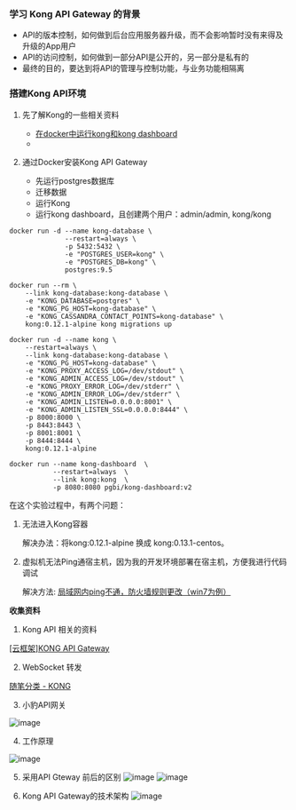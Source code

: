 ### 学习 Kong API Gateway 的背景
- API的版本控制，如何做到后台应用服务器升级，而不会影响暂时没有来得及升级的App用户
- API的访问控制，如何做到一部分API是公开的，另一部分是私有的
- 最终的目的，要达到将API的管理与控制功能，与业务功能相隔离

### 搭建Kong API环境
1. 先了解Kong的一些相关资料
    - [在docker中运行kong和kong dashboard](https://www.cnblogs.com/ikodota/p/run_kong_and_kong_dashboard_in_docker.html)
    - 

2. 通过Docker安装Kong API Gateway
    - 先运行postgres数据库
    - 迁移数据
    - 运行Kong
    - 运行kong dashboard，且创建两个用户：admin/admin, kong/kong

```
docker run -d --name kong-database \
			  --restart=always \
              -p 5432:5432 \
              -e "POSTGRES_USER=kong" \
              -e "POSTGRES_DB=kong" \
              postgres:9.5
```
```
docker run --rm \
    --link kong-database:kong-database \
    -e "KONG_DATABASE=postgres" \
    -e "KONG_PG_HOST=kong-database" \
    -e "KONG_CASSANDRA_CONTACT_POINTS=kong-database" \
    kong:0.12.1-alpine kong migrations up
```

```
docker run -d --name kong \
	--restart=always \
    --link kong-database:kong-database \
    -e "KONG_PG_HOST=kong-database" \
    -e "KONG_PROXY_ACCESS_LOG=/dev/stdout" \
    -e "KONG_ADMIN_ACCESS_LOG=/dev/stdout" \
    -e "KONG_PROXY_ERROR_LOG=/dev/stderr" \
    -e "KONG_ADMIN_ERROR_LOG=/dev/stderr" \
    -e "KONG_ADMIN_LISTEN=0.0.0.0:8001" \
    -e "KONG_ADMIN_LISTEN_SSL=0.0.0.0:8444" \
    -p 8000:8000 \
    -p 8443:8443 \
    -p 8001:8001 \
    -p 8444:8444 \
    kong:0.12.1-alpine
```

```
docker run --name kong-dashboard  \
           --restart=always  \
		   --link kong:kong  \
		   -p 8080:8080 pgbi/kong-dashboard:v2
```

在这个实验过程中，有两个问题：
1. 无法进入Kong容器

   解决办法：将kong:0.12.1-alpine 换成 kong:0.13.1-centos。
   
2. 虚拟机无法Ping通宿主机，因为我的开发环境部署在宿主机，方便我进行代码调试

   解决方法: [局域网内ping不通，防火墙规则更改（win7为例）](https://jingyan.baidu.com/article/a65957f4f557cb24e67f9ba6.html)


**收集资料**
1. Kong API 相关的资料

[[云框架]KONG API Gateway](https://github.com/cloudframeworks-apigateway)

2. WebSocket 转发

[随笔分类 - KONG](https://www.cnblogs.com/SummerinShire/category/861287.html) 

3. 小豹API网关

![image](http://www.xbgateway.com/resources/img/why_use_api.png)

4. 工作原理

![image](http://i2.51cto.com/images/blog/201801/08/1bb110f42c391c4ea631a7280e3d4fb8.png?x-oss-process=image/watermark,size_16,text_QDUxQ1RP5Y2a5a6i,color_FFFFFF,t_100,g_se,x_10,y_10,shadow_90,type_ZmFuZ3poZW5naGVpdGk=)

5. 采用API Gteway 前后的区别
![image](https://getkong.org/assets/images/homepage/diagram-left.png)
![image](https://getkong.org/assets/images/homepage/diagram-right.png)

6. Kong API Gateway的技术架构
![image](https://images2015.cnblogs.com/blog/761566/201702/761566-20170210101320151-504870266.jpg)

